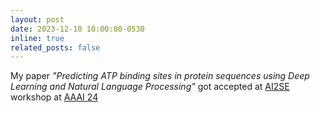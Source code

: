 ```yaml
---
layout: post
date: 2023-12-10 10:00:00-0530
inline: true
related_posts: false
---
```


My paper _"Predicting ATP binding sites in protein sequences using Deep Learning and Natural Language Processing"_ got accepted at <a href="https://ai-2-ase.github.io">AI2SE</a> workshop at <a href="https://aaai.org/aaai-conference/">AAAI 24</a> 
